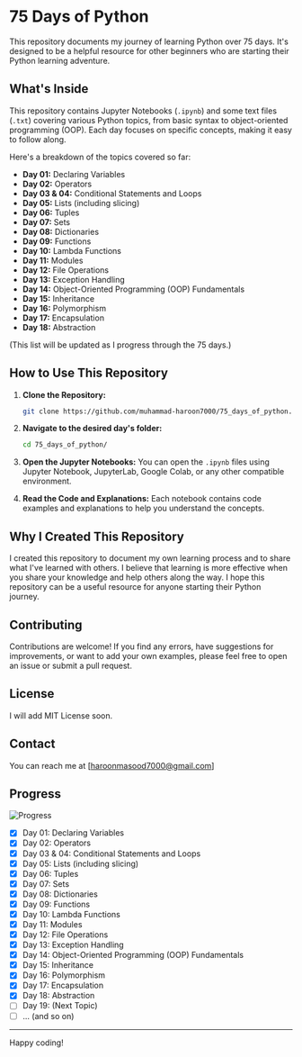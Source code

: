 # 75 Days of Python

This repository documents my journey of learning Python over 75 days. It's designed to be a helpful resource for other beginners who are starting their Python learning adventure.

## What's Inside

This repository contains Jupyter Notebooks (`.ipynb`) and some text files (`.txt`) covering various Python topics, from basic syntax to object-oriented programming (OOP). Each day focuses on specific concepts, making it easy to follow along.

Here's a breakdown of the topics covered so far:

- **Day 01:** Declaring Variables
- **Day 02:** Operators
- **Day 03 & 04:** Conditional Statements and Loops
- **Day 05:** Lists (including slicing)
- **Day 06:** Tuples
- **Day 07:** Sets
- **Day 08:** Dictionaries
- **Day 09:** Functions
- **Day 10:** Lambda Functions
- **Day 11:** Modules
- **Day 12:** File Operations
- **Day 13:** Exception Handling
- **Day 14:** Object-Oriented Programming (OOP) Fundamentals
- **Day 15:** Inheritance
- **Day 16:** Polymorphism
- **Day 17:** Encapsulation
- **Day 18:** Abstraction

(This list will be updated as I progress through the 75 days.)

## How to Use This Repository

1.  **Clone the Repository:**

    ```bash
    git clone https://github.com/muhammad-haroon7000/75_days_of_python.git
    ```

2.  **Navigate to the desired day's folder:**

    ```bash
    cd 75_days_of_python/
    ```

3.  **Open the Jupyter Notebooks:** You can open the `.ipynb` files using Jupyter Notebook, JupyterLab, Google Colab, or any other compatible environment.

4.  **Read the Code and Explanations:** Each notebook contains code examples and explanations to help you understand the concepts.

## Why I Created This Repository

I created this repository to document my own learning process and to share what I've learned with others. I believe that learning is more effective when you share your knowledge and help others along the way. I hope this repository can be a useful resource for anyone starting their Python journey.

## Contributing

Contributions are welcome! If you find any errors, have suggestions for improvements, or want to add your own examples, please feel free to open an issue or submit a pull request.

## License

I will add MIT License soon.

## Contact

You can reach me at [haroonmasood7000@gmail.com]

## Progress

![Progress](https://img.shields.io/badge/Progress-23%25-green)

- [x] Day 01: Declaring Variables
- [x] Day 02: Operators
- [x] Day 03 & 04: Conditional Statements and Loops
- [x] Day 05: Lists (including slicing)
- [x] Day 06: Tuples
- [x] Day 07: Sets
- [x] Day 08: Dictionaries
- [x] Day 09: Functions
- [x] Day 10: Lambda Functions
- [x] Day 11: Modules
- [x] Day 12: File Operations
- [x] Day 13: Exception Handling
- [x] Day 14: Object-Oriented Programming (OOP) Fundamentals
- [x] Day 15: Inheritance
- [x] Day 16: Polymorphism
- [x] Day 17: Encapsulation
- [x] Day 18: Abstraction
- [ ] Day 19: (Next Topic)
- [ ] ... (and so on)

---

Happy coding!
